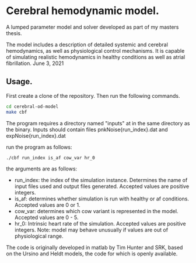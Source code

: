 # Cerebral hemodynamic model.

A lumped parameter model and solver developed as part of my masters thesis. 

The model includes a description of detailed systemic and cerebral hemodynamics, as well as physiological control mechanisms. It is capable of simulating realistic hemodynamics in healthy conditions as well as atrial fibrillation.
June 3, 2021

## Usage.

First create a clone of the repository.
Then run the following commands.
```sh
cd cerebral-od-model 
make cbf
```

The program requires a directory named "inputs" at in the same directory as the binary. Inputs should contain files pnkNoise{run_index}.dat and expNoise{run_index}.dat

run the program as follows: 
```sh
./cbf run_index is_af cow_var hr_0
```

the arguments are as follows:

- run_index: the index of the simulation instance. Determines the name of input files used and output files generated. Accepted values are positive integers.
- is_af: determines whether simulation is run with healthy or af conditions. Accepted values are 0 or 1.
- cow_var: determines which cow variant is represented in the model. Accepted values are 0 - 5.
- hr_0: Intrinsic heart rate of the simulation. Accepted values are positive integers. Note: model may behave unusually if values are out of physiological range.


The code is originally developed in matlab by Tim Hunter and SRK, based on the Ursino and Heldt models, the code for which is openly available.
